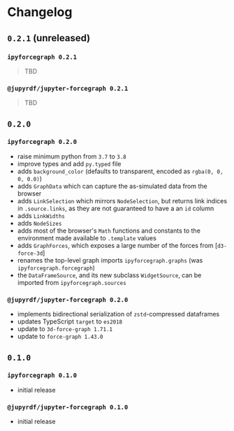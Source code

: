# Changelog

## `0.2.1` (unreleased)

### `ipyforcegraph 0.2.1`

> TBD

### `@jupyrdf/jupyter-forcegraph 0.2.1`

> TBD

## `0.2.0`

### `ipyforcegraph 0.2.0`

- raise minimum python from `3.7` to `3.8`
- improve types and add `py.typed` file
- adds `background_color` (defaults to transparent, encoded as `rgba(0, 0, 0, 0.0)`)
- adds `GraphData` which can capture the as-simulated data from the browser
- adds `LinkSelection` which mirrors `NodeSelection`, but returns link indices in
  `.source.links`, as they are not guaranteed to have a an `id` column
- adds `LinkWidths`
- adds `NodeSizes`
- adds most of the browser's `Math` functions and constants to the environment made
  available to `.template` values
- adds `GraphForces`, which exposes a large number of the forces from [`d3-force-3d`]
- renames the top-level graph imports `ipyforcegraph.graphs` (was
  `ipyforcegraph.forcegraph`)
- the `DataFrameSource`, and its new subclass `WidgetSource`, can be imported from
  `ipyforcegraph.sources`

[d3-force-3d]: https://github.com/vasturiano/d3-force-3d

### `@jupyrdf/jupyter-forcegraph 0.2.0`

- implements bidirectional serialization of `zstd`-compressed dataframes
- updates TypeScript `target` to `es2018`
- update to `3d-force-graph 1.71.1`
- update to `force-graph 1.43.0`

## `0.1.0`

### `ipyforcegraph 0.1.0`

- initial release

### `@jupyrdf/jupyter-forcegraph 0.1.0`

- initial release
